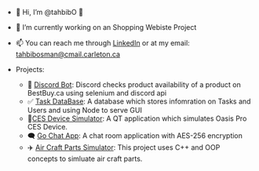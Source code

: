 - 👋 Hi, I’m @tahbibO 🦥
- 👀 I’m currently working on an Shopping Webiste Project
- 📫 You can reach me through [LinkedIn](https://www.linkedin.com/in/tahbib/) or at my email: tahbibosman@cmail.carleton.ca

- Projects:
  - 🤖 [Discord Bot](https://github.com/tahbibO/Discord_Bot): Discord checks product availability of a product on BestBuy.ca using selenium and discord api
  - ✅ [Task DataBase](https://github.com/tahbibO/TaskDataBase): A database which stores infomration on Tasks and Users and using Node to serve GUI
  - 🪫[CES Device Simulator](https://github.com/DaudTalat/CES-Device-Simulator): A QT application which simulates Oasis Pro CES Device.
  - 🗨️ [Go Chat App](https://github.com/DaudTalat/GOChat): A chat room application with AES-256 encryption
  - ✈️ [Air Craft Parts Simulator](https://github.com/tahbibO/AirCraftSimulator): This project uses C++ and OOP concepts to simluate air craft parts.  



<!---
tahbibO/tahbibO is a ✨ special ✨ repository because its `README.md` (this file) appears on your GitHub profile.
You can click the Preview link to take a look at your changes.
--->
